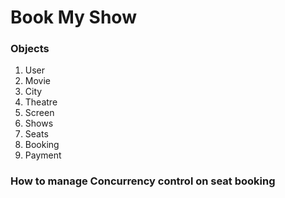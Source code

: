 # Book My Show

### Objects
1. User
2. Movie
3. City
4. Theatre
5. Screen
6. Shows
7. Seats
8. Booking
9. Payment

### How to manage Concurrency control on seat booking
